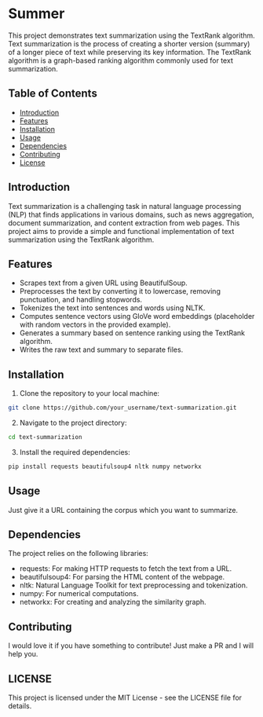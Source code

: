 # Summer

This project demonstrates text summarization using the TextRank algorithm. Text summarization is the process of creating a shorter version (summary) of a longer piece of text while preserving its key information. The TextRank algorithm is a graph-based ranking algorithm commonly used for text summarization.

## Table of Contents

- [Introduction](#introduction)
- [Features](#features)
- [Installation](#installation)
- [Usage](#usage)
- [Dependencies](#dependencies)
- [Contributing](#contributing)
- [License](#license)

## Introduction

Text summarization is a challenging task in natural language processing (NLP) that finds applications in various domains, such as news aggregation, document summarization, and content extraction from web pages. This project aims to provide a simple and functional implementation of text summarization using the TextRank algorithm.

## Features

- Scrapes text from a given URL using BeautifulSoup.
- Preprocesses the text by converting it to lowercase, removing punctuation, and handling stopwords.
- Tokenizes the text into sentences and words using NLTK.
- Computes sentence vectors using GloVe word embeddings (placeholder with random vectors in the provided example).
- Generates a summary based on sentence ranking using the TextRank algorithm.
- Writes the raw text and summary to separate files.

## Installation

1. Clone the repository to your local machine:
```bash
git clone https://github.com/your_username/text-summarization.git
```
2. Navigate to the project directory:
```bash
cd text-summarization
```
3. Install the required dependencies:
```bash
pip install requests beautifulsoup4 nltk numpy networkx
```
## Usage

Just give it a URL containing the corpus which you want to summarize.

## Dependencies

The project relies on the following libraries:

- requests: For making HTTP requests to fetch the text from a URL.
- beautifulsoup4: For parsing the HTML content of the webpage.
- nltk: Natural Language Toolkit for text preprocessing and tokenization.
- numpy: For numerical computations.
- networkx: For creating and analyzing the similarity graph.

## Contributing

I would love it if you have something to contribute!
Just make a PR and I will help you.

## LICENSE

This project is licensed under the MIT License - see the LICENSE file for details.
